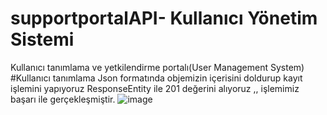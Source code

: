 # supportportalAPI- Kullanıcı Yönetim Sistemi
Kullanıcı tanımlama ve yetkilendirme portalı(User Management System)
#Kullanıcı tanımlama
Json formatında objemizin içerisini doldurup kayıt işlemini yapıyoruz
ResponseEntity ile 201 değerini alıyoruz ,, işlemimiz başarı ile gerçekleşmiştir.
![image](https://user-images.githubusercontent.com/45200802/190636162-2bd472d0-9ea4-42e6-be45-a7ebb35248da.png)



